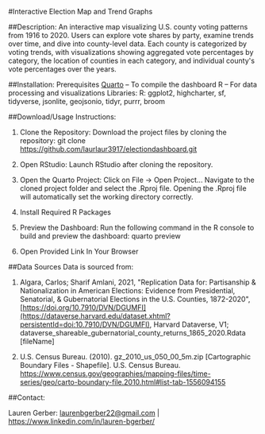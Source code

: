 #Interactive Election Map and Trend Graphs 

##Description: 
An interactive map visualizing U.S. county voting patterns from 1916 to 2020. Users can explore vote shares by party, examine trends over time, and dive into county-level data. Each county is categorized by voting trends, with visualizations showing aggregated vote percentages by category, the location of counties in each category, and individual county's vote percentages over the years.

##Installation:
Prerequisites
[Quarto](https://quarto.org/) – To compile the dashboard
R – For data processing and visualizations
Libraries:
R: ggplot2, highcharter, sf, tidyverse, jsonlite, geojsonio, tidyr, purrr, broom 

##Download/Usage Instructions: 
1. Clone the Repository:
Download the project files by cloning the repository: git clone https://github.com/laurlaur3917/electiondashboard.git
2. Open RStudio:
Launch RStudio after cloning the repository.

3. Open the Quarto Project:
Click on File -> Open Project...
Navigate to the cloned project folder and select the .Rproj file. Opening the .Rproj file will automatically set the working directory correctly.

4. Install Required R Packages
   
5. Preview the Dashboard:
Run the following command in the R console to build and preview the dashboard: quarto preview

6. Open Provided Link In Your Browser

##Data Sources
Data is sourced from: 

1. Algara, Carlos; Sharif Amlani, 2021, "Replication Data for: Partisanship & Nationalization in American Elections: Evidence from Presidential, Senatorial, & Gubernatorial Elections in the U.S. Counties, 1872-2020", [https://doi.org/10.7910/DVN/DGUMFI](https://dataverse.harvard.edu/dataset.xhtml?persistentId=doi:10.7910/DVN/DGUMFI), Harvard Dataverse, V1; dataverse_shareable_gubernatorial_county_returns_1865_2020.Rdata [fileName]

2. U.S. Census Bureau. (2010). gz_2010_us_050_00_5m.zip [Cartographic Boundary Files - 	Shapefile]. U.S. Census Bureau. [https://www.census.gov/geographies/mapping-files/time-series/geo/carto-boundary-file.2010.html#list-tab-1556094155 ](https://www.census.gov/geographies/mapping-files/time-series/geo/carto-boundary-file.2010.html#list-tab-1556094155)


##Contact: 

Lauren Gerber: laurenbgerber22@gmail.com | https://www.linkedin.com/in/lauren-bgerber/ 



